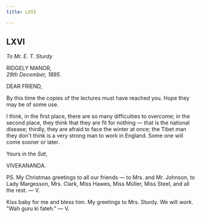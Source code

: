 ```yaml
---
title: LXVI

---
```





  

  


## LXVI

*To Mr. E. T. Sturdy*

RIDGELY MANOR,  
*29th December, 1895*.

DEAR FRIEND,

By this time the copies of the lectures must have reached you. Hope they
may be of some use.

I think, in the first place, there are so many difficulties to overcome;
in the second place, they think that they are fit for nothing — that is
the national disease; thirdly, they are afraid to face the winter at
once; the Tibet man they don't think is a very strong man to work in
England. Some one will come sooner or later.

Yours in the *Sat*,

VIVEKANANDA.

PS. My Christmas greetings to all our friends — to Mrs. and Mr. Johnson,
to Lady Margesson, Mrs. Clark, Miss Hawes, Miss Müller, Miss Steel, and
all the rest. — V.

Kiss baby for me and bless him. My greetings to Mrs. Sturdy. We will
*work*. "Wah guru ki fateh." — V.


